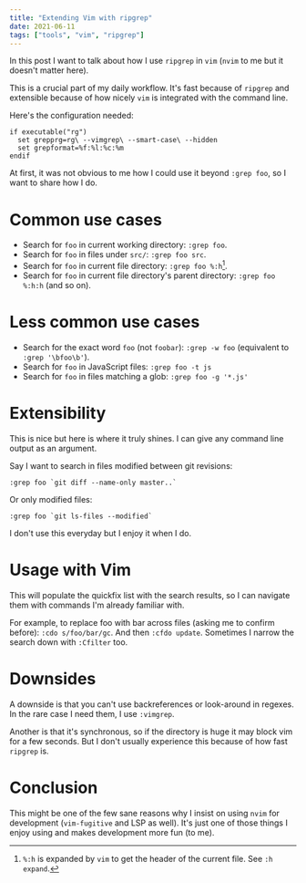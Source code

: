 ```yaml
---
title: "Extending Vim with ripgrep"
date: 2021-06-11
tags: ["tools", "vim", "ripgrep"]
---
```


In this post I want to talk about how I use `ripgrep` in `vim` (`nvim` to me
but it doesn't matter here).

This is a crucial part of my daily workflow. It's fast because of `ripgrep` and
extensible because of how nicely `vim` is integrated with the command line.

Here's the configuration needed:

```vim
if executable("rg")
  set grepprg=rg\ --vimgrep\ --smart-case\ --hidden
  set grepformat=%f:%l:%c:%m
endif
```

At first, it was not obvious to me how I could use it beyond `:grep foo`, so I
want to share how I do.

# Common use cases

- Search for `foo` in current working directory: `:grep foo`.
- Search for `foo` in files under `src/`: `:grep foo src`.
- Search for `foo` in current file directory: `:grep foo %:h`[^1].
- Search for `foo` in current file directory's parent directory: `:grep foo
  %:h:h` (and so on).

# Less common use cases

- Search for the exact word `foo` (not `foobar`): `:grep -w foo` (equivalent to
  `:grep '\bfoo\b'`).
- Search for `foo` in JavaScript files: `:grep foo -t js`
- Search for `foo` in files matching a glob: `:grep foo -g '*.js'`

# Extensibility

This is nice but here is where it truly shines. I can give any command line
output as an argument.

Say I want to search in files modified between git revisions:

```
:grep foo `git diff --name-only master..`
```

Or only modified files:

```
:grep foo `git ls-files --modified`
```

I don't use this everyday but I enjoy it when I do.

# Usage with Vim

This will populate the quickfix list with the search results, so I can navigate
them with commands I'm already familiar with.

For example, to replace foo with bar across files (asking me to confirm
before): `:cdo s/foo/bar/gc`. And then `:cfdo update`. Sometimes I narrow the
search down with `:Cfilter` too.

# Downsides

A downside is that you can't use backreferences or look-around in
regexes. In the rare case I need them, I use `:vimgrep`.

Another is that it's synchronous, so if the directory is huge it may block vim
for a few seconds. But I don't usually experience this because of how fast
`ripgrep` is.

# Conclusion

This might be one of the few sane reasons why I insist on using `nvim` for
development (`vim-fugitive` and LSP as well). It's just one of those things I
enjoy using and makes development more fun (to me).

[^1]: `%:h` is expanded by `vim` to get the header of the current file. See `:h
expand`.
